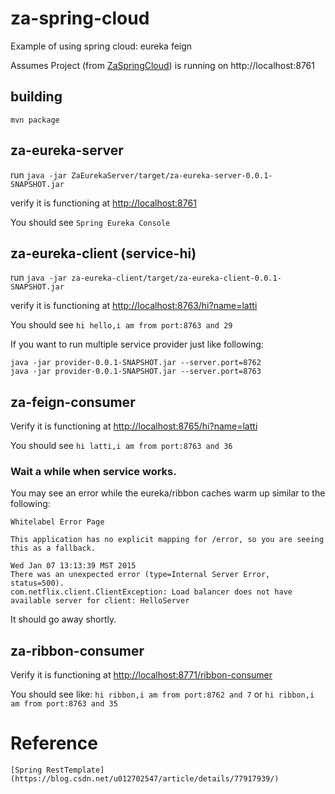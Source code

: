 # za-spring-cloud
Example of using spring cloud: eureka feign

Assumes Project (from [ZaSpringCloud](https://github.com/ziang-info/ZaSpringCloud)) is running on http://localhost:8761

## building

`mvn package`

## za-eureka-server

run `java -jar ZaEurekaServer/target/za-eureka-server-0.0.1-SNAPSHOT.jar`

verify it is functioning at [http://localhost:8761](http://localhost:8761)

You should see `Spring Eureka Console`

## za-eureka-client (service-hi)

run `java -jar za-eureka-client/target/za-eureka-client-0.0.1-SNAPSHOT.jar`

verify it is functioning at [http://localhost:8763/hi?name=latti](http://localhost:8763/hi?name=latti)

You should see `hi hello,i am from port:8763 and 29`

If you want to run multiple service provider just like following:

    java -jar provider-0.0.1-SNAPSHOT.jar --server.port=8762  
    java -jar provider-0.0.1-SNAPSHOT.jar --server.port=8763


## za-feign-consumer 

Verify it is functioning at [http://localhost:8765/hi?name=latti](http://localhost:8765/hi?name=latti)

You should see `hi latti,i am from port:8763 and 36`

### Wait a while when service works.
You may see an error while the eureka/ribbon caches warm up similar to the following:

    Whitelabel Error Page

    This application has no explicit mapping for /error, so you are seeing this as a fallback.

    Wed Jan 07 13:13:39 MST 2015
    There was an unexpected error (type=Internal Server Error, status=500).
    com.netflix.client.ClientException: Load balancer does not have available server for client: HelloServer

It should go away shortly.

## za-ribbon-consumer 

Verify it is functioning at [http://localhost:8771/ribbon-consumer](http://localhost:8771/ribbon-consumer)

You should see like:
    `hi ribbon,i am from port:8762 and 7`
    or
    `hi ribbon,i am from port:8763 and 35`

# Reference

    [Spring RestTemplate](https://blog.csdn.net/u012702547/article/details/77917939/)


